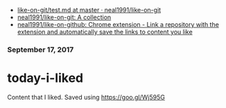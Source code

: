 - [like-on-git/test.md at master · neal1991/like-on-git](https://github.com/neal1991/like-on-git/blob/master/test.md) 
- [neal1991/like-on-git: A collection](https://github.com/neal1991/like-on-git/tree/master) 
- [neal1991/like-on-github: Chrome extension - Link a repository with the extension and automatically save the links to content you like](https://github.com/neal1991/like-on-github) 

### September 17, 2017 

# today-i-liked 
Content that I liked. Saved using https://goo.gl/Wj595G 
